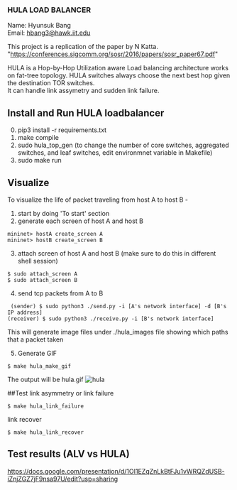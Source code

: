 ### HULA LOAD BALANCER
Name: Hyunsuk Bang
<br>
Email: hbang3@hawk.iit.edu

This project is a replication of the paper <HULA : Scalable Load Balancing Using Programmable Data Planes> by N Katta. 
"https://conferences.sigcomm.org/sosr/2016/papers/sosr_paper67.pdf"

HULA is a Hop-by-Hop Utilization aware Load balancing architecture works on fat-tree topology.
HULA switches always choose the next best hop given the destination TOR switches. <br>
It can handle link assymetry and sudden link failure. <br>


## Install and Run HULA loadbalancer
0. pip3 install -r requirements.txt
1. make compile
2. sudo hula_top_gen (to change the number of core switches, aggregated switches, and leaf switches, edit environmnet variable in Makefile) <br>
3. sudo make run

## Visualize
To visualize the life of packet traveling from host A to host B - 
1. start by doing 'To start' section
2. generate each screen of host A and host B<br>
```
mininet> hostA create_screen A
mininet> hostB create_screen B
```
3. attach screen of host A and host B (make sure to do this in different shell session)<br>
``` 
$ sudo attach_screen A
$ sudo attach_screen B
```

4. send tcp packets from A to B<br>
 ``` 
  (sender) $ sudo python3 ./send.py -i [A's network interface] -d [B's IP address]
(receiver) $ sudo python3 ./receive.py -i [B's network interface]
  ```
This will generate image files under ./hula_images file showing which paths that a packet taken<br>

5. Generate GIF<br>
  ```
$ make hula_make_gif
  ```
The output will be hula.gif
                            ![hula](https://github.com/Hyunsuk-Bang/HULA/assets/84240134/2d4f0750-ad31-4fca-a2e2-daceec83c355)


##Test link asymmetry or link failure<br>
  ```
$ make hula_link_failure
  ```
link recover<br>
  ```
$ make hula_link_recover
  ```
 
 ## Test results (ALV vs HULA)
 https://docs.google.com/presentation/d/1OI1EZqZnLkBtFJu1vWRQZdUSB-iZnjZGZ7jF9nsa97U/edit?usp=sharing

